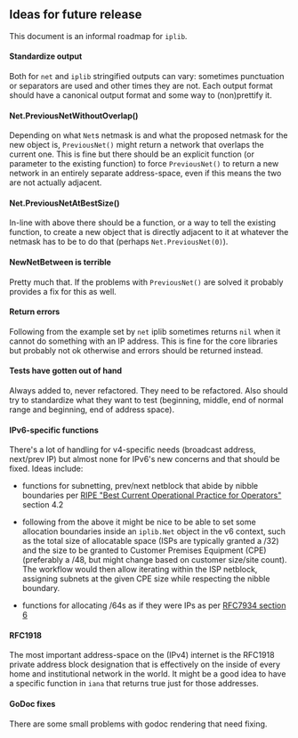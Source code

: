 ## Ideas for future release
This document is an informal roadmap for `iplib`.

#### Standardize output
Both for `net` and `iplib` stringified outputs can vary: sometimes punctuation
or separators are used and other times they are not. Each output format should
have a canonical output format and some way to (non)prettify it.

#### Net.PreviousNetWithoutOverlap()
Depending on what `Net`s netmask is and what the proposed netmask for the new
object is, `PreviousNet()` might return a network that overlaps the current
one. This is fine but there should be an explicit function (or parameter to
the existing function) to force `PreviousNet()` to return a new network in an
entirely separate address-space, even if this means the two are not actually
adjacent.

#### Net.PreviousNetAtBestSize()
In-line with above there should be a function, or a way to tell the existing
function, to create a new object that is directly adjacent to it at whatever
the netmask has to be to do that (perhaps `Net.PreviousNet(0)`).

#### NewNetBetween is terrible
Pretty much that. If the problems with `PreviousNet()` are solved it probably
provides a fix for this as well.

#### Return errors
Following from the example set by `net` iplib sometimes returns `nil` when it
cannot do something with an IP address. This is fine for the core libraries
but probably not ok otherwise and errors should be returned instead.

#### Tests have gotten out of hand
Always added to, never refactored. They need to be refactored. Also should try
to standardize what they want to test (beginning, middle, end of normal range
and beginning, end of address space).

#### IPv6-specific functions
There's a lot of handling for v4-specific needs (broadcast address, next/prev
IP) but almost none for IPv6's new concerns and that should be fixed. Ideas
include:

- functions for subnetting, prev/next netblock that abide by nibble boundaries
  per [RIPE "Best Current Operational Practice for Operators"](https://www.ripe.net/publications/docs/ripe-690#4-2--prefix-assignment-options)
  section 4.2

- following from the above it might be nice to be able to set some allocation
  boundaries inside an `iplib.Net` object in the v6 context, such as the total
  size of allocatable space (ISPs are typically granted a /32) and the size to
  be granted to Customer Premises Equipment (CPE) (preferably a /48, but might
  change based on customer size/site count). The workflow would then allow
  iterating within the ISP netblock, assigning subnets at the given CPE size
  while respecting the nibble boundary.

- functions for allocating /64s as if they were IPs as per [RFC7934 section 6](https://tools.ietf.org/html/rfc7934#section-6)

#### RFC1918
The most important address-space on the (IPv4) internet is the RFC1918 private
address block designation that is effectively on the inside of every home and
institutional network in the world. It might be a good idea to have a specific
function in `iana` that returns true just for those addresses.

#### GoDoc fixes
There are some small problems with godoc rendering that need fixing.
